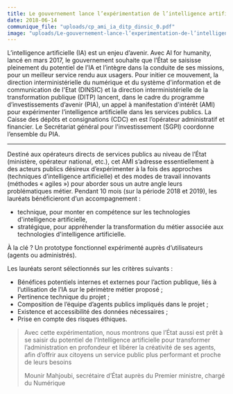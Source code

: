 ```yaml
---
title: Le gouvernement lance l’expérimentation de l’intelligence artificielle dans l’administration
date: 2018-06-14
communique_file: "uploads/cp_ami_ia_ditp_dinsic_0.pdf"
image: "uploads/Le-gouvernement-lance-l’experimentation-de-l’intelligence-artificielle-dans-l’administration.jpeg"
---
```


<div class="en-tete">L’intelligence artificielle (IA) est un enjeu d’avenir. Avec AI for humanity, lancé en mars 2017,
le gouvernement souhaite que l’État se saisisse pleinement du potentiel de l’IA et l’intègre dans la conduite de ses
missions, pour un meilleur service rendu aux usagers. Pour initier ce mouvement, la direction interministérielle du
numérique et du système d'information et de communication de l'Etat (DINSIC) et la direction interministérielle de la
transformation publique (DITP) lancent, dans le cadre du programme d’investissements d’avenir (PIA), un appel à
manifestation d'intérêt (AMI) pour expérimenter l’intelligence artificielle dans les services publics. La Caisse des
dépôts et consignations (CDC) en est l’opérateur administratif et financier. Le Secrétariat général pour
l'investissement (SGPI) coordonne l’ensemble du PIA. </div>

--------

Destiné aux opérateurs directs de services publics au niveau de l’État (ministère, opérateur national, etc.), cet AMI
s’adresse essentiellement à des acteurs publics désireux d’expérimenter à la fois des approches (techniques
d’intelligence artificielle) et des modes de travail innovants (méthodes « agiles ») pour aborder sous un autre angle
leurs problématiques métier. Pendant 10 mois (sur la période 2018 et 2019), les lauréats bénéficieront
d’un accompagnement :

* technique, pour monter en compétence sur les technologies d'intelligence artificielle,
* stratégique, pour appréhender la transformation du métier associée aux technologies d'intelligence artificielle.
 

À la clé ? Un prototype fonctionnel expérimenté auprès d’utilisateurs (agents ou administrés).

Les lauréats seront sélectionnés sur les critères suivants :

* Bénéfices potentiels internes et externes pour l’action publique, liés à l’utilisation de l’IA sur le périmètre métier proposé ;
* Pertinence technique du projet ;
* Composition de l’équipe d’agents publics impliqués dans le projet ;
* Existence et accessibilité des données nécessaires ;
* Prise en compte des risques éthiques.

> Avec cette expérimentation, nous montrons que l’État aussi est prêt à se saisir du potentiel de l’Intelligence
> artificielle pour transformer l’administration en profondeur et libérer la créativité de ses agents, afin d’offrir
> aux citoyens un service public plus performant et proche de leurs besoins
>
> Mounir Mahjoubi, secrétaire d’État auprès du Premier ministre, chargé du Numérique
  


